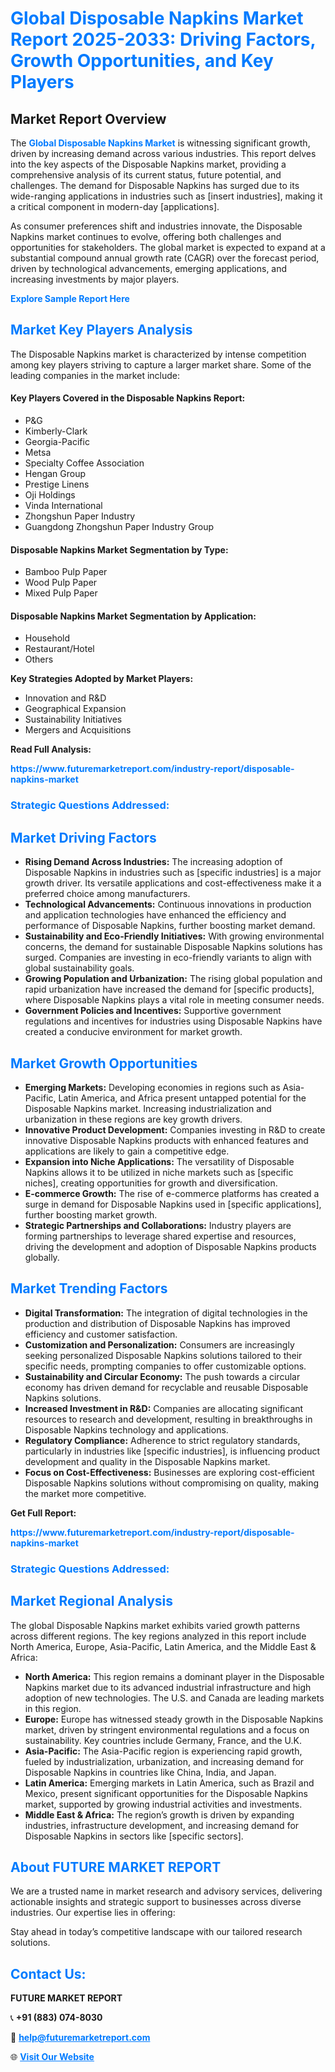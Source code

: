 <h1 style="color: #007BFF;">Global Disposable Napkins Market Report 2025-2033: Driving Factors, Growth Opportunities, and Key Players</h1>

<section id="overview">
<h2>Market Report Overview</h2>
<p>The <a href="https://www.futuremarketreport.com/industry-report/disposable-napkins-market" style="color: #007BFF; text-decoration: none;"><strong>Global Disposable Napkins Market</strong></a> is witnessing significant growth, driven by increasing demand across various industries. This report delves into the key aspects of the Disposable Napkins market, providing a comprehensive analysis of its current status, future potential, and challenges. The demand for Disposable Napkins has surged due to its wide-ranging applications in industries such as [insert industries], making it a critical component in modern-day [applications].</p>
<p>As consumer preferences shift and industries innovate, the Disposable Napkins market continues to evolve, offering both challenges and opportunities for stakeholders. The global market is expected to expand at a substantial compound annual growth rate (CAGR) over the forecast period, driven by technological advancements, emerging applications, and increasing investments by major players.</p>
</section>

<section id="overview">
<p><a href="https://www.futuremarketreport.com/request-sample/reportId=61837" style="color: #007BFF; text-decoration: none;"><strong>Explore Sample Report Here</strong></a></p>
</section>

<section id="key-players">
<h2 style="color: #007BFF;">Market Key Players Analysis</h2>
<p>The Disposable Napkins market is characterized by intense competition among key players striving to capture a larger market share. Some of the leading companies in the market include:</p>
<h4>Key Players Covered in the Disposable Napkins Report:</h4>
<ul><li>P&amp;G</li><li>Kimberly-Clark</li><li>Georgia-Pacific</li><li>Metsa</li><li>Specialty Coffee Association</li><li>Hengan Group</li><li>Prestige Linens</li><li>Oji Holdings</li><li>Vinda International</li><li>Zhongshun Paper Industry</li><li>Guangdong Zhongshun Paper Industry Group</li></ul>
<h4>Disposable Napkins Market Segmentation by Type:</h4>
<ul><li>Bamboo Pulp Paper</li><li>Wood Pulp Paper</li><li>Mixed Pulp Paper</li></ul>

<h4>Disposable Napkins Market Segmentation by Application:</h4>
<ul><li>Household</li><li>Restaurant/Hotel</li><li>Others</li></ul>
<p><strong>Key Strategies Adopted by Market Players:</strong></p>
<ul>
<li>Innovation and R&D</li>
<li>Geographical Expansion</li>
<li>Sustainability Initiatives</li>
<li>Mergers and Acquisitions</li>
</ul>
</section>

<section>
<p><strong>Read Full Analysis: </strong></p><a href="https://www.futuremarketreport.com/industry-report/disposable-napkins-market" style="color: #007BFF; text-decoration: none;"><strong>https://www.futuremarketreport.com/industry-report/disposable-napkins-market</strong></a>
<h3 style="color: #007BFF;">Strategic Questions Addressed:</h3>
</section>

<section id="driving-factors">
<h2 style="color: #007BFF;">Market Driving Factors</h2>
<ul>
<li><strong>Rising Demand Across Industries:</strong> The increasing adoption of Disposable Napkins in industries such as [specific industries] is a major growth driver. Its versatile applications and cost-effectiveness make it a preferred choice among manufacturers.</li>
<li><strong>Technological Advancements:</strong> Continuous innovations in production and application technologies have enhanced the efficiency and performance of Disposable Napkins, further boosting market demand.</li>
<li><strong>Sustainability and Eco-Friendly Initiatives:</strong> With growing environmental concerns, the demand for sustainable Disposable Napkins solutions has surged. Companies are investing in eco-friendly variants to align with global sustainability goals.</li>
<li><strong>Growing Population and Urbanization:</strong> The rising global population and rapid urbanization have increased the demand for [specific products], where Disposable Napkins plays a vital role in meeting consumer needs.</li>
<li><strong>Government Policies and Incentives:</strong> Supportive government regulations and incentives for industries using Disposable Napkins have created a conducive environment for market growth.</li>
</ul>
</section>

<section id="growth-opportunities">
<h2 style="color: #007BFF;">Market Growth Opportunities</h2>
<ul>
<li><strong>Emerging Markets:</strong> Developing economies in regions such as Asia-Pacific, Latin America, and Africa present untapped potential for the Disposable Napkins market. Increasing industrialization and urbanization in these regions are key growth drivers.</li>
<li><strong>Innovative Product Development:</strong> Companies investing in R&D to create innovative Disposable Napkins products with enhanced features and applications are likely to gain a competitive edge.</li>
<li><strong>Expansion into Niche Applications:</strong> The versatility of Disposable Napkins allows it to be utilized in niche markets such as [specific niches], creating opportunities for growth and diversification.</li>
<li><strong>E-commerce Growth:</strong> The rise of e-commerce platforms has created a surge in demand for Disposable Napkins used in [specific applications], further boosting market growth.</li>
<li><strong>Strategic Partnerships and Collaborations:</strong> Industry players are forming partnerships to leverage shared expertise and resources, driving the development and adoption of Disposable Napkins products globally.</li>
</ul>
</section>

<section id="trending-factors">
<h2 style="color: #007BFF;">Market Trending Factors</h2>
<ul>
<li><strong>Digital Transformation:</strong> The integration of digital technologies in the production and distribution of Disposable Napkins has improved efficiency and customer satisfaction.</li>
<li><strong>Customization and Personalization:</strong> Consumers are increasingly seeking personalized Disposable Napkins solutions tailored to their specific needs, prompting companies to offer customizable options.</li>
<li><strong>Sustainability and Circular Economy:</strong> The push towards a circular economy has driven demand for recyclable and reusable Disposable Napkins solutions.</li>
<li><strong>Increased Investment in R&D:</strong> Companies are allocating significant resources to research and development, resulting in breakthroughs in Disposable Napkins technology and applications.</li>
<li><strong>Regulatory Compliance:</strong> Adherence to strict regulatory standards, particularly in industries like [specific industries], is influencing product development and quality in the Disposable Napkins market.</li>
<li><strong>Focus on Cost-Effectiveness:</strong> Businesses are exploring cost-efficient Disposable Napkins solutions without compromising on quality, making the market more competitive.</li>
</ul>
</section>

<section>
<p><strong>Get Full Report: </strong></p><a href="https://www.futuremarketreport.com/industry-report/disposable-napkins-market" style="color: #007BFF; text-decoration: none;"><strong>https://www.futuremarketreport.com/industry-report/disposable-napkins-market</strong></a>
<h3 style="color: #007BFF;">Strategic Questions Addressed:</h3>
</section>


<section id="regional-analysis">
<h2 style="color: #007BFF;">Market Regional Analysis</h2>
<p>The global Disposable Napkins market exhibits varied growth patterns across different regions. The key regions analyzed in this report include North America, Europe, Asia-Pacific, Latin America, and the Middle East & Africa:</p>
<ul>
<li><strong>North America:</strong> This region remains a dominant player in the Disposable Napkins market due to its advanced industrial infrastructure and high adoption of new technologies. The U.S. and Canada are leading markets in this region.</li>
<li><strong>Europe:</strong> Europe has witnessed steady growth in the Disposable Napkins market, driven by stringent environmental regulations and a focus on sustainability. Key countries include Germany, France, and the U.K.</li>
<li><strong>Asia-Pacific:</strong> The Asia-Pacific region is experiencing rapid growth, fueled by industrialization, urbanization, and increasing demand for Disposable Napkins in countries like China, India, and Japan.</li>
<li><strong>Latin America:</strong> Emerging markets in Latin America, such as Brazil and Mexico, present significant opportunities for the Disposable Napkins market, supported by growing industrial activities and investments.</li>
<li><strong>Middle East & Africa:</strong> The region’s growth is driven by expanding industries, infrastructure development, and increasing demand for Disposable Napkins in sectors like [specific sectors].</li>
</ul>
</section>

<footer>
<h2 style="color: #007BFF;">About FUTURE MARKET REPORT</h2>
<p>We are a trusted name in market research and advisory services, delivering actionable insights and strategic support to businesses across diverse industries. Our expertise lies in offering:</p>

<p>Stay ahead in today’s competitive landscape with our tailored research solutions.</p>

<h2 style="color: #007BFF;">Contact Us:</h2>
<p><strong>FUTURE MARKET REPORT</strong></p>
<p>📞 <strong>+91 (883) 074-8030</strong></p>
<p>📧 <strong><a href="mailto:help@futuremarketreport.com" style="color: #007BFF;">help@futuremarketreport.com</a></strong></p>
<p>🌐 <strong><a href="https://www.futuremarketreport.com/" style="color: #007BFF;">Visit Our Website</a></strong></p>
</footer>